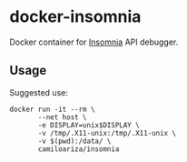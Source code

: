# docker-insomnia

Docker container for [Insomnia](https://insomnia.rest/) API debugger.

## Usage

Suggested use:

```shell
docker run -it --rm \
       --net host \
       -e DISPLAY=unix$DISPLAY \
       -v /tmp/.X11-unix:/tmp/.X11-unix \
       -v $(pwd):/data/ \
       camiloariza/insomnia
```
